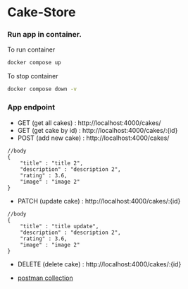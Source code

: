 # Cake-Store

### Run app in container.

To run container

```bash
docker compose up
```

To stop container

```bash
docker compose down -v
```

### App endpoint

- GET (get all cakes) : http://localhost:4000/cakes/
- GET (get cake by id) : http://localhost:4000/cakes/:{id}
- POST (add new cake) : http://localhost:4000/cakes/

```
//body
{
    "title" : "title 2",
    "description" : "description 2",
    "rating" : 3.6,
    "image" : "image 2"
}

```

- PATCH (update cake) : http://localhost:4000/cakes/:{id}

```
//body
{
    "title" : "title update",
    "description" : "description 2",
    "rating" : 3.6,
    "image" : "image 2"
}

```

- DELETE (delete cake) : http://localhost:4000/cakes/:{id}

- [postman collection](https://documenter.getpostman.com/view/12891914/2s8YmUKeyJ)

